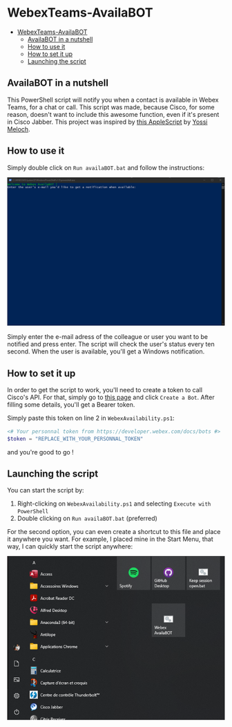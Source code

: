 # WebexTeams-AvailaBOT

- [WebexTeams-AvailaBOT](#webexteams-availabot)
  - [AvailaBOT in a nutshell](#availabot-in-a-nutshell)
  - [How to use it](#how-to-use-it)
  - [How to set it up](#how-to-set-it-up)
  - [Launching the script](#launching-the-script)

## AvailaBOT in a nutshell

This PowerShell script will notify you when a contact is available in Webex Teams, for a chat or call.
This script was made, because Cisco, for some reason, doesn't want to include this awesome function, even if it's present in Cisco Jabber.
This project was inspired by [this AppleScript](https://github.com/CiscoDevNet/webexTeams-ContactAlertWhenAvailable) by [Yossi Meloch](https://github.com/ymeloch).

## How to use it

Simply double click on  `Run availaBOT.bat` and follow the instructions:

![image](images/1.%20Homescreen.png?raw=true "Script launched")

Simply enter the e-mail adress of the colleague or user you want to be notified and press enter. The script will check the user's status every ten second.
When the user is available, you'll get a Windows notification.

## How to set it up

In order to get the script to work, you'll need to create a token to call Cisco's API. For that, simply go to [this page](https://developer.webex.com/docs/bots) and click `Create a Bot`.
After filling some details, you'll get a Bearer token.

Simply paste this token on line 2 in `WebexAvailability.ps1`:

```powershell
<# Your personnal token from https://developer.webex.com/docs/bots #>
$token = "REPLACE_WITH_YOUR_PERSONNAL_TOKEN"
```

and you're good to go !

## Launching the script

You can start the script by:

1. Right-clicking on `WebexAvailability.ps1` and selecting `Execute with PowerShell`
2. Double clicking on `Run availaBOT.bat` (preferred)

For the second option, you can even create a shortcut to this file and place it anywhere you want.
For example, I placed mine in the Start Menu, that way, I can quickly start the script anywhere:

![image](images/Start%20menu.png?raw=true "Start menu")
